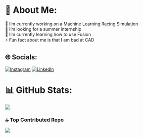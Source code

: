 # 💫 About Me:
🔭 I’m currently working on a Machine Learning Racing Simulation<br>🤝 I’m looking for a summer internship<br>🌱 I’m currently learning how to use Fusion<br>⚡ Fun fact about me is that I am bad at CAD


## 🌐 Socials:
[![Instagram](https://img.shields.io/badge/Instagram-%23E4405F.svg?logo=Instagram&logoColor=white)](https://instagram.com/zach.hoffman) [![LinkedIn](https://img.shields.io/badge/LinkedIn-%230077B5.svg?logo=linkedin&logoColor=white)](https://linkedin.com/in/zthoffman) 

# 📊 GitHub Stats:
![](https://github-readme-stats.vercel.app/api/top-langs/?username=zthoffman21&theme=gruvbox&hide_border=false&include_all_commits=false&count_private=true&layout=compact)

### 🔝 Top Contributed Repo
![](https://github-contributor-stats.vercel.app/api?username=zthoffman21&limit=5&theme=gruvbox&combine_all_yearly_contributions=true)

<!-- Proudly created with GPRM ( https://gprm.itsvg.in ) -->
